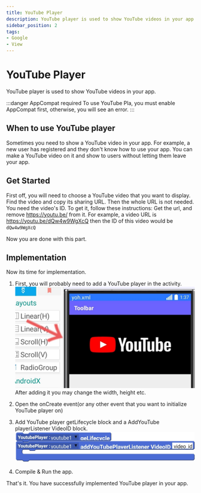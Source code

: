 ```yaml
---
title: YouTube Player
description: YouTube player is used to show YouTube videos in your app.
sidebar_position: 2
tags:
- Google 
- View
---
```

# YouTube Player
YouTube player is used to show YouTube videos in your app.

:::danger AppCompat required 
To use YouTube Pla, you must enable AppCompat first, otherwise, you will see an error.
:::

## When to use YouTube player
Sometimes you need to show a YouTube video in your app. For example, a new user has registered and they don't know how to use your app. You can make a YouTube video on it and show to users without letting them leave your app.
## Get Started
First off, you will need to choose a YouTube video that you want to display.
Find the video and copy its sharing URL.
Then the whole URL is not needed. You need the video's ID. To get it, follow these instructions:
Get the url, and remove https://youtu.be/ from it.
For example, a video URL is https://youtu.be/dQw4w9WgXcQ then the ID of this video would be `dQw4w9WgXcQ`

Now you are done with this part.
## Implementation
 Now its time for implementation.
 
1. First, you will probably need to add a YouTube player in the activity.
 ![YouTube player](img/YouTube_view.jpg)
 After adding it you may change the width, height etc.

2. Open the onCreate event(or any other event that you want to initialize YouTube player on)
3. Add YouTube player getLifecycle block and a AddYouTube playerListener VideoID block.
![Blocks placed in correct order](img/youtubeview_order.jpg)
4. Compile & Run the app.


That's it. You have successfully implemented YouTube player in your app.